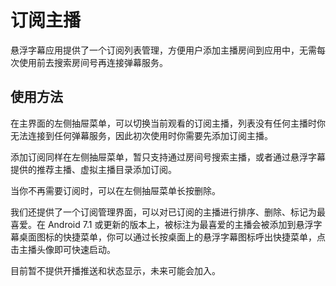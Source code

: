 # 订阅主播

悬浮字幕应用提供了一个订阅列表管理，方便用户添加主播房间到应用中，无需每次使用前去搜索房间号再连接弹幕服务。

## 使用方法

在主界面的左侧抽屉菜单，可以切换当前观看的订阅主播，列表没有任何主播时你无法连接到任何弹幕服务，因此初次使用时你需要先添加订阅主播。

添加订阅同样在左侧抽屉菜单，暂只支持通过房间号搜索主播，或者通过悬浮字幕提供的推荐主播、虚拟主播目录添加订阅。

当你不再需要订阅时，可以在左侧抽屉菜单长按删除。

我们还提供了一个订阅管理界面，可以对已订阅的主播进行排序、删除、标记为最喜爱。在 Android 7.1 或更新的版本上，被标注为最喜爱的主播会被添加到悬浮字幕桌面图标的快捷菜单，你可以通过长按桌面上的悬浮字幕图标呼出快捷菜单，点击主播头像即可快速启动。

目前暂不提供开播推送和状态显示，未来可能会加入。
